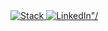 <div>
  <a href="https://stackoverflow.com/users/story/2570538">
    <img src="https://img.shields.io/badge/stack_overflow-FE7A16?logo=stack-overflow&logoColor=white&style=plastic" alt=Stack Overflow"/>
  </a>
  <a href="https://www.linkedin.com/in/drewberes/">
    <img src="https://img.shields.io/badge/linkedin-0077B5?logo=linkedin&style=plastic" alt=LinkedIn"/>
  </a>
</div>
